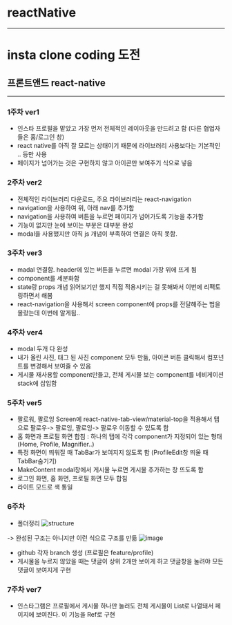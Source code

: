 # reactNative

---

# insta clone coding 도전

## 프론트앤드 react-native

---

### 1주차 ver1

- 인스타 프로필을 맡았고 가장 먼저 전체적인 레이아웃을 만드려고 함 (다른 협업자들은 홈/로그인 창)
- react native를 아직 잘 모르는 상태이기 때문에 라이브러리 사용보다는 기본적인 <View> <Text>.. 등만 사용
- 페이지가 넘어가는 것은 구현하지 않고 아이콘만 보여주기 식으로 넣음

### 2주차 ver2

- 전체적인 라이브러리 다운로드, 주요 라이브러리는 react-navigation
- navigation을 사용하여 위, 아래 nav를 추가함
- navigation을 사용하여 버튼을 누르면 페이지가 넘어가도록 기능을 추가함
- 기능이 없지만 눈에 보이는 부분은 대부분 완성
- modal을 사용했지만 아직 js 개념이 부족하여 연결은 아직 못함.

### 3주차 ver3

- madal 연결함. header에 있는 버튼을 누르면 modal 가장 위에 뜨게 됨
- component를 세분화함
- state랑 props 개념 읽어보기만 했지 직접 적용시키는 걸 못해봐서 이번에 리팩토링하면서 해봄
- react-navigation을 사용해서 screen component에 props를 전달해주는 법을 몰랐는데 이번에 알게됨..


### 4주차 ver4
- modal 두개 다 완성
- 내가 올린 사진, 태그 된 사진 component 모두 만듦, 아이콘 버튼 클릭해서 컴포넌트를 변경해서 보여줄 수 있음 
- 게시물 재사용할 component만들고, 전체 게시물 보는 component를 네비게이션 stack에 삽입함 

### 5주차 ver5
- 팔로워, 팔로잉 Screen에 react-native-tab-view/material-top을 적용해서 탭으로 팔로우-> 팔로잉, 팔로잉-> 팔로우 이동할 수 있도록 함 
- 홈 화면과 프로필 화면 합침 : 하나의 탭에 각각 component가 지정되어 있는 형태 (Home, Profile, Magnifier..)
- 특정 화면이 띄워질 때 TabBar가 보여지지 않도록 함 (ProfileEdit창 띄울 때 TabBar숨기기)
- MakeContent modal창에서 게시물 누르면 게시물 추가하는 창 뜨도록 함 
- 로그인 화면, 홈 화면, 프로필 화면 모두 합침 
- 라이트 모드로 색 통일 

### 6주차
- 폴더정리 
![structure](https://user-images.githubusercontent.com/52737532/110845903-80395380-82ee-11eb-84f5-0c90ef243d0e.png)

-> 완성된 구조는 아니지만 이런 식으로 구조를 만듦 
![image](https://user-images.githubusercontent.com/52737532/110846116-c2629500-82ee-11eb-93ce-b2234d873885.png)
- github 각자 branch 생성 (프로필은 feature/profile)
- 게시물을 누르지 않았을 때는 댓글이 상위 2개만 보이게 하고 댓글창을 눌려야 모든 댓글이 보여지게 구현 

### 7주차 ver7
- 인스타그램은 프로필에서 게시물 하나만 눌러도 전체 게시물이 List로 나열돼서 페이지에 보여진다. 이 기능을 Ref로 구현 



